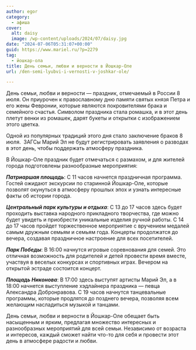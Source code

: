 ```yaml
---
author: egor
category:
  - афиша
cover:
  alt: daisy
  image: /wp-content/uploads/2024/07/daisy.jpg
date: "2024-07-06T05:31:07+00:00"
guid: https://www.mariel.ru/?p=2279
tag:
  - йошкар-ола
title: День семьи, любви и верности в Йошкар-Оле
url: /den-semi-lyubvi-i-vernosti-v-joshkar-ole/

---
```

День семьи, любви и верности — праздник, отмечаемый в России 8 июля. Он приурочен к православному дню памяти святых князя Петра и его жены Февронии, которые являются покровителями брака и семейного счастья. Символом праздника стала ромашка, и в этот день плетут венки из ромашек, дарят букеты и открытки с изображением этого цветка.

Одной из популярных традиций этого дня стало заключение браков 8 июля.  ЗАГСы Марий Эл не будут регистрировать заявления о разводах в этот день, чтобы поддержать атмосферу праздника.

В Йошкар-Оле праздник будет отмечаться с размахом, и для жителей города подготовлены разнообразные мероприятия:

_**Патриаршая площадь**_: С 11 часов начнется праздничная программа. Гостей ожидают экскурсии по старинной Йошкар-Оле, которые позволят окунуться в атмосферу прошлых эпох и узнать интересные факты об истории города.

_**Центральный парк культуры и отдыха**_: С 13 до 17 часов здесь будет проходить выставка народного прикладного творчества, где можно будет увидеть и приобрести уникальные изделия ручной работы. С 14 до 17 часов пройдет торжественное мероприятие с вручением медалей самым дружным семьям и семьям года. Концерты продолжатся до вечера, создавая праздничное настроение для всех посетителей.

_**Парк Победы**_: В 16:00 начнутся игровые соревнования для семей. Это отличная возможность для родителей и детей провести время вместе, участвуя в веселых конкурсах и спортивных играх. Вечером на открытой эстраде состоится концерт.

_**Площадь Никонова**_: В 17:00 здесь выступят артисты Марий Эл, а в 18:00 начнется выступление хэдлайнера праздника — певца Александра Добронравова. С 19 часов начнутся танцевальные программы, которые продлятся до позднего вечера, позволяя всем желающим насладиться музыкой и танцами.

День семьи, любви и верности в Йошкар-Оле обещает быть насыщенным и ярким, предлагая множество интересных и разнообразных мероприятий для всей семьи. Независимо от возраста и интересов, каждый сможет найти что-то для себя и провести этот день в атмосфере радости и любви.
